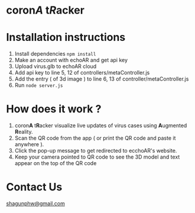 # coron*A* t*R*acker

# Installation instructions
1. Install dependencies ```npm install```
2. Make an account with echoAR and get api key
3. Upload virus.glb to echoAR cloud
4. Add api key to line 5, 12 of controllers/metaController.js
5. Add the entry ( of 3d image ) to line 6, 13 of controller/metaController.js
5. Run ```node server.js```

# How does it work ?
1. coron**A** t**R**acker visualize live updates of virus cases using **A**ugmented **R**eality.
2. Scan the QR code from the app ( or print the QR code and paste it anywhere ).
3. Click the pop-up message to get redirected to ecchoAR's website.
4. Keep your camera pointed to QR code to see the 3D model and text appear on the top of the QR code

# Contact Us
shagunphw@gmail.com
